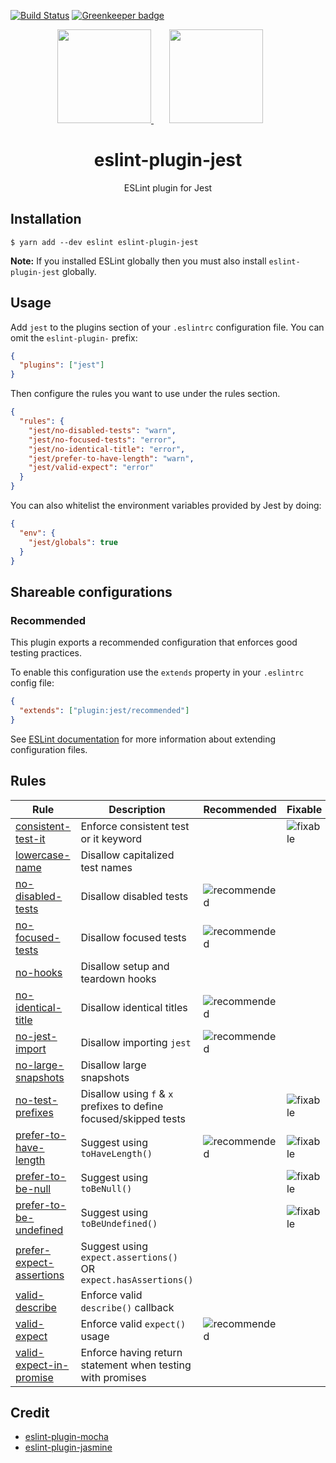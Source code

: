 [![Build Status](https://travis-ci.org/jest-community/eslint-plugin-jest.svg?branch=master)](https://travis-ci.org/jest-community/eslint-plugin-jest)
[![Greenkeeper badge](https://badges.greenkeeper.io/jest-community/eslint-plugin-jest.svg)](https://greenkeeper.io/)

<div align="center">
  <a href="https://eslint.org/">
    <img width="150" height="150" src="https://eslint.org/img/logo.svg">
  </a>
  <a href="https://facebook.github.io/jest/">
    <img width="150" height="150" vspace="" hspace="25" src="https://cdn.worldvectorlogo.com/logos/jest.svg">
  </a>
  <h1>eslint-plugin-jest</h1>
  <p>ESLint plugin for Jest</p>
</div>

## Installation

```
$ yarn add --dev eslint eslint-plugin-jest
```

**Note:** If you installed ESLint globally then you must also install
`eslint-plugin-jest` globally.

## Usage

Add `jest` to the plugins section of your `.eslintrc` configuration file. You
can omit the `eslint-plugin-` prefix:

```json
{
  "plugins": ["jest"]
}
```

Then configure the rules you want to use under the rules section.

```json
{
  "rules": {
    "jest/no-disabled-tests": "warn",
    "jest/no-focused-tests": "error",
    "jest/no-identical-title": "error",
    "jest/prefer-to-have-length": "warn",
    "jest/valid-expect": "error"
  }
}
```

You can also whitelist the environment variables provided by Jest by doing:

```json
{
  "env": {
    "jest/globals": true
  }
}
```

## Shareable configurations

### Recommended

This plugin exports a recommended configuration that enforces good testing
practices.

To enable this configuration use the `extends` property in your `.eslintrc`
config file:

```json
{
  "extends": ["plugin:jest/recommended"]
}
```

See
[ESLint documentation](http://eslint.org/docs/user-guide/configuring#extending-configuration-files)
for more information about extending configuration files.

## Rules

| Rule                                                               | Description                                                       | Recommended                                                             | Fixable                                                     |
| ------------------------------------------------------------------ | ----------------------------------------------------------------- | ----------------------------------------------------------------------- | ----------------------------------------------------------- |
| [consistent-test-it](docs/rules/consistent-test-it.md)             | Enforce consistent test or it keyword                             |                                                                         | ![fixable](https://img.shields.io/badge/-fixable-green.svg) |
| [lowercase-name](docs/rules/lowercase-name.md)                     | Disallow capitalized test names                                   |                                                                         |                                                             |
| [no-disabled-tests](docs/rules/no-disabled-tests.md)               | Disallow disabled tests                                           | ![recommended](https://img.shields.io/badge/-recommended-lightgrey.svg) |                                                             |
| [no-focused-tests](docs/rules/no-focused-tests.md)                 | Disallow focused tests                                            | ![recommended](https://img.shields.io/badge/-recommended-lightgrey.svg) |                                                             |
| [no-hooks](docs/rules/no-hooks.md)                                 | Disallow setup and teardown hooks                                 |                                                                         |                                                             |
| [no-identical-title](docs/rules/no-identical-title.md)             | Disallow identical titles                                         | ![recommended](https://img.shields.io/badge/-recommended-lightgrey.svg) |                                                             |
| [no-jest-import](docs/rules/no-jest-import.md)                     | Disallow importing `jest`                                         | ![recommended](https://img.shields.io/badge/-recommended-lightgrey.svg) |                                                             |
| [no-large-snapshots](docs/rules/no-large-snapshots.md)             | Disallow large snapshots                                          |                                                                         |                                                             |
| [no-test-prefixes](docs/rules/no-test-prefixes.md)                 | Disallow using `f` & `x` prefixes to define focused/skipped tests |                                                                         | ![fixable](https://img.shields.io/badge/-fixable-green.svg) |
| [prefer-to-have-length](docs/rules/prefer-to-have-length.md)       | Suggest using `toHaveLength()`                                    | ![recommended](https://img.shields.io/badge/-recommended-lightgrey.svg) | ![fixable](https://img.shields.io/badge/-fixable-green.svg) |
| [prefer-to-be-null](docs/rules/prefer-to-be-null.md)               | Suggest using `toBeNull()`                                        |                                                                         | ![fixable](https://img.shields.io/badge/-fixable-green.svg) |
| [prefer-to-be-undefined](docs/rules/prefer-to-be-undefined.md)     | Suggest using `toBeUndefined()`                                   |                                                                         | ![fixable](https://img.shields.io/badge/-fixable-green.svg) |
| [prefer-expect-assertions](docs/rules/prefer-expect-assertions.md) | Suggest using `expect.assertions()` OR `expect.hasAssertions()`   |                                                                         |                                                             |
| [valid-describe](docs/rules/valid-describe.md)                     | Enforce valid `describe()` callback                               |                                                                         |                                                             |
| [valid-expect](docs/rules/valid-expect.md)                         | Enforce valid `expect()` usage                                    | ![recommended](https://img.shields.io/badge/-recommended-lightgrey.svg) |                                                             |
| [valid-expect-in-promise](docs/rules/valid-expect-in-promise.md)   | Enforce having return statement when testing with promises        |                                                                         |                                                             |

## Credit

* [eslint-plugin-mocha](https://github.com/lo1tuma/eslint-plugin-mocha)
* [eslint-plugin-jasmine](https://github.com/tlvince/eslint-plugin-jasmine)
